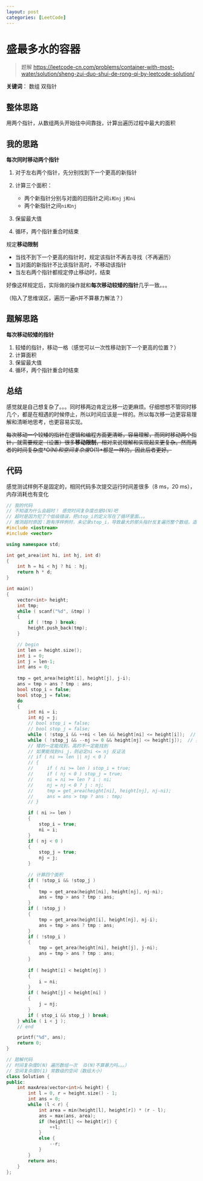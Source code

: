 ```yaml
---
layout: post
categories: [LeetCode]
---
```




# 盛最多水的容器

> 题解 <https://leetcode-cn.com/problems/container-with-most-water/solution/sheng-zui-duo-shui-de-rong-qi-by-leetcode-solution/>

**关键词**： 数组 双指针

## 整体思路

用两个指针，从数组两头开始往中间靠拢，计算出遍历过程中最大的面积

## 我的思路

**每次同时移动两个指针**

1. 对于左右两个指针，先分别找到下一个更高的新指针
2. 计算三个面积：

   - 两个新指针分别与对面的旧指针之间`i和nj` `j和ni`
   - 两个新指针之间`ni和nj`
3. 保留最大值
4. 循环，两个指针重合时结束

规定**移动限制**

- 当找不到下一个更高的指针时，规定该指针不再去寻找（不再遍历）
- 当对面的新指针不比该指针高时，不移动该指针
- 当左右两个指针都规定停止移动时，结束

好像这样规定后，实际做的操作就和**每次移动较矮的指针**几乎一致。。。

（陷入了思维误区，遍历一遍n并不算暴力解法？）

## 题解思路

**每次移动较矮的指针**

1. 较矮的指针，移动一格（感觉可以一次性移动到下一个更高的位置？）
2. 计算面积
3. 保留最大值
4. 循环，两个指针重合时结束

## 总结

感觉就是自己想复杂了。。。同时移两边肯定比移一边更麻烦。仔细想想不管同时移几个，都是在相遇的时候停止，所以时间应该是一样的。所以每次移一边更容易理解和清晰地思考，也更容易实现。

~~每次移动一个较矮的指针在逻辑和编程方面更清晰，容易理解，而同时移动两个指针，就需要规定（设置）很多**移动限制**，相对来说理解和实现起来更复杂。然而两者的时间复杂度*O(N)*和空间复杂度*O(1)*都是一样的，因此后者更好。~~

## 代码

感觉测试样例不是固定的，相同代码多次提交运行时间差很多（8 ms，20 ms），内存消耗也有变化

```c++
// 我的代码
// 不知道为什么会超时！ 感觉时间复杂度也是O(N)吧
// 超时是因为犯了个低级错误，把stop_i的定义写在了循环里面。。。
// 推测超时原因：跑有序样例时，未记录stop_i，导致最大的那头指针反复遍历整个数组，造成超时
#include <iostream>
#include <vector>

using namespace std;

int get_area(int hi, int hj, int d)
{
    int h = hi < hj ? hi : hj;
    return h * d;
}

int main()
{
    vector<int> height;
    int tmp;
    while ( scanf("%d", &tmp) )
    {
        if ( !tmp ) break;
        height.push_back(tmp);
    }

    // begin
    int len = height.size();
    int i = 0;
    int j = len-1;
    int ans = 0;
    
    tmp = get_area(height[i], height[j], j-i);
    ans = tmp > ans ? tmp : ans;
    bool stop_i = false;
    bool stop_j = false;
    do
    {
        int ni = i;
        int nj = j;
        // bool stop_i = false;
        // bool stop_j = false;
        while ( !stop_i && ++ni < len && height[ni] <= height[i]);  // 找到下一个大于i的值
        while ( !stop_j && --nj >= 0 && height[nj] <= height[j]);  // 找到下一个大于i的值
        // 矮的一定能找到，高的不一定能找到
        // 如果能找到ni_j，则必定ni <= nj 反证法        
        // if ( ni >= len || nj < 0 )
        // {
        //     if ( ni >= len ) stop_i = true;
        //     if ( nj < 0 ) stop_j = true;
        //     ni = ni >= len ? i : ni;
        //     nj = nj < 0 ? j : nj;
        //     tmp = get_area(height[ni], height[nj], nj-ni);
        //     ans = ans > tmp ? ans : tmp;
        // }

        if ( ni >= len )
        {
            stop_i = true;
            ni = i;
        }
        if ( nj < 0 )
        {
            stop_j = true;
            nj = j;
        }
        
        // 计算四个面积
        if ( !stop_i && !stop_j )
        {
            tmp = get_area(height[ni], height[nj], nj-ni);
            ans = tmp > ans ? tmp : ans;
        }
        if ( !stop_j )
        {
            tmp = get_area(height[i], height[nj], nj-i);
            ans = tmp > ans ? tmp : ans;
        }
        if ( !stop_i )
        {
            tmp = get_area(height[ni], height[j], j-ni);
            ans = tmp > ans ? tmp : ans;
        }
        
        if ( height[i] < height[nj] )
        {
            i = ni;
        }
        if ( height[j] < height[ni] )
        {
            j = nj;
        }
        if ( stop_i && stop_j ) break;
    } while ( i < j );
    // end

    printf("%d", ans);
    return 0;
}
```

```c++
// 题解代码
// 时间复杂度O(N) 遍历数组一次 （O(N)不算暴力吗。。。）
// 空间复杂度O(1) 常数级的空间（数组大小）
class Solution {
public:
    int maxArea(vector<int>& height) {
        int l = 0, r = height.size() - 1;
        int ans = 0;
        while (l < r) {
            int area = min(height[l], height[r]) * (r - l);
            ans = max(ans, area);
            if (height[l] <= height[r]) {
                ++l;
            }
            else {
                --r;
            }
        }
        return ans;
    }
};
```

